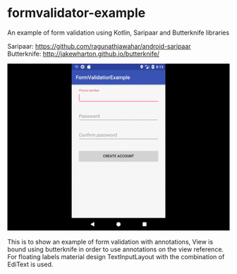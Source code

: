 # formvalidator-example
An example of form validation using Kotlin, Saripaar and Butterknife libraries  

Saripaar: https://github.com/ragunathjawahar/android-saripaar  
Butterknife: http://jakewharton.github.io/butterknife/  


![alt text](https://github.com/sathvik87/formvalidator-example/blob/master/compact.gif "Result")

This is to show an example of form validation with annotations, View is bound using butterknife in order to use annotations on the view reference.
For floating labels material design TextInputLayout with the combination of EdiText is used.
